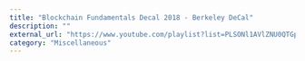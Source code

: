 ```yaml
---
title: "Blockchain Fundamentals Decal 2018 - Berkeley DeCal"
description: ""
external_url: "https://www.youtube.com/playlist?list=PLSONl1AVlZNU0QTGpbgEQXKHcmgYz-ddT"
category: "Miscellaneous"
---
```

